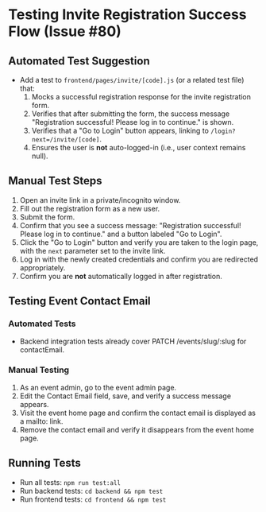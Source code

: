 # Testing Invite Registration Success Flow (Issue #80)

## Automated Test Suggestion

- Add a test to `frontend/pages/invite/[code].js` (or a related test file) that:
  1. Mocks a successful registration response for the invite registration form.
  2. Verifies that after submitting the form, the success message "Registration successful! Please log in to continue." is shown.
  3. Verifies that a "Go to Login" button appears, linking to `/login?next=/invite/[code]`.
  4. Ensures the user is **not** auto-logged-in (i.e., user context remains null).

## Manual Test Steps

1. Open an invite link in a private/incognito window.
2. Fill out the registration form as a new user.
3. Submit the form.
4. Confirm that you see a success message: "Registration successful! Please log in to continue." and a button labeled "Go to Login".
5. Click the "Go to Login" button and verify you are taken to the login page, with the `next` parameter set to the invite link.
6. Log in with the newly created credentials and confirm you are redirected appropriately.
7. Confirm you are **not** automatically logged in after registration.

## Testing Event Contact Email

### Automated Tests

- Backend integration tests already cover PATCH /events/slug/:slug for contactEmail.

### Manual Testing

1. As an event admin, go to the event admin page.
2. Edit the Contact Email field, save, and verify a success message appears.
3. Visit the event home page and confirm the contact email is displayed as a mailto: link.
4. Remove the contact email and verify it disappears from the event home page.

## Running Tests

- Run all tests: `npm run test:all`
- Run backend tests: `cd backend && npm test`
- Run frontend tests: `cd frontend && npm test`
